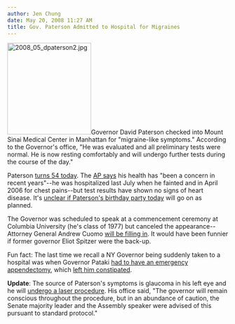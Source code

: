 ```yaml
---
author: Jen Chung
date: May 20, 2008 11:27 AM
title: Gov. Paterson Admitted to Hospital for Migraines
---
```


<p><img alt="2008_05_dpaterson2.jpg" src="https://web.archive.org/web/20110624023829im_/http://gothamist.com/attachments/jen/2008_05_dpaterson2.jpg" width="191" height="209" class="left">Governor David Paterson checked into Mount Sinai Medical Center in Manhattan for &quot;migraine-like symptoms.&quot;  According to the Governor&apos;s office, &quot;He was evaluated and all preliminary tests were normal. He is now resting comfortably and will undergo further tests during the course of the day.&quot;  </p>

<p>Paterson <a href="https://web.archive.org/web/20110624023829/http://www.amny.com/news/local/ny-ligov0521,0,2874248.story">turns 54 today</a>.  The <a href="https://web.archive.org/web/20110624023829/http://www.nytimes.com/aponline/us/AP-Paterson-Hospital.html">AP says</a> his health has &quot;been a concern in recent years&quot;--he was hospitalized last July when he fainted and in April 2006 for chest pains--but test results have shown no signs of heart disease.  It&apos;s <a href="https://web.archive.org/web/20110624023829/http://blogs.timesunion.com/capitol/archives/7462">unclear if Paterson&apos;s birthday party today</a> will go on as planned.</p>

<p>The Governor was scheduled to speak at a commencement ceremony at Columbia University (he&apos;s class of 1977) but canceled the appearance--Attorney General Andrew Cuomo <a href="https://web.archive.org/web/20110624023829/http://blogs.timesunion.com/capitol/archives/7463">will be filling in</a>.  It would have been funnier if former governor Eliot Spitzer were the back-up.  </p>

<p>Fun fact:  The last time we recall a NY Governor being suddenly taken to a hospital was when Governor Pataki <a href="https://web.archive.org/web/20110624023829/http://gothamist.com/2006/02/16/governor_pataki.php">had to have an emergency appendectomy</a>, which <a href="https://web.archive.org/web/20110624023829/http://gothamist.com/2006/02/20/no_exit_for_poo.php">left him constipated</a>.</p>

<p><b>Update</b>:  The source of Paterson&apos;s symptoms is glaucoma in his left eye and he will <a href="https://web.archive.org/web/20110624023829/http://abclocal.go.com/wabc/story?section=news/local&amp;id=6153407">undergo a laser procedure</a>.  His office said, &quot;The governor will remain conscious throughout the procedure, but in an abundance of caution, the Senate majority leader and the Assembly speaker were advised of this pursuant to standard protocol.&quot;</p>